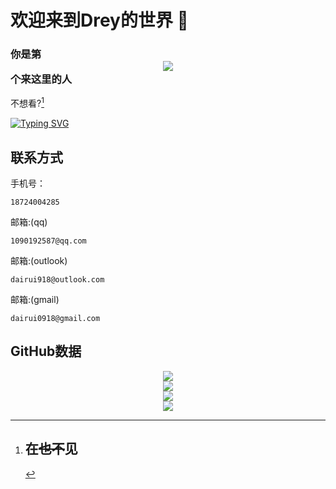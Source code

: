 # 欢迎来到Drey的世界 👋
### 你是第<div align="center"> <img src="https://profile-counter.glitch.me/Drey-github/count.svg" /> </div>个来这里的人
不想看?[^1]

[![Typing SVG](https://readme-typing-svg.demolab.com?font=Fira+Code&pause=1000&random=false&width=435&lines=Hello+World;Byebye+World)](https://git.io/typing-svg)



## 联系方式
手机号：

    18724004285

邮箱:(qq)

    1090192587@qq.com
邮箱:(outlook)
    
    dairui918@outlook.com
邮箱:(gmail)
    
    dairui0918@gmail.com

## GitHub数据

<div align="center"> <img src="https://github-readme-stats.vercel.app/api?username=Drey-github&show_icons=true&theme=tokyonight" /> </div>

<div align="center"> <img src="https://github-readme-stats.vercel.app/api/top-langs/?username=Drey-github" /> </div>

<div align="center"> <img src="https://github-readme-streak-stats.herokuapp.com/?user=Drey-github" /> </div>

<div align="center"> <img src="https://github-readme-activity-graph.vercel.app/graph?username=Drey-github&theme=xcode" /> </div>


[^1]:# 在~~也不~~见
